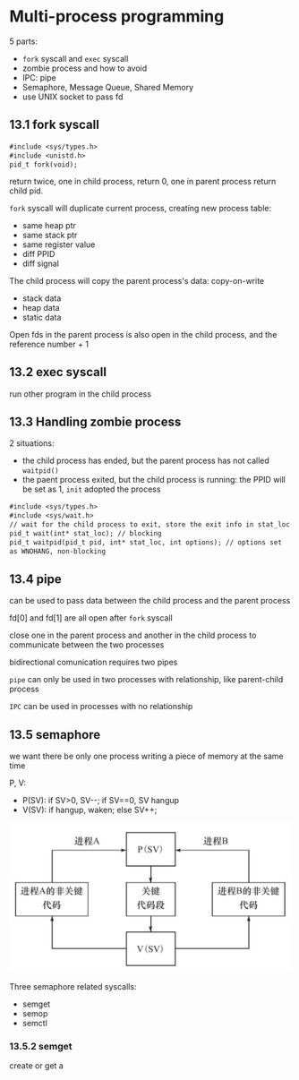 # Multi-process programming

5 parts:
- `fork` syscall and `exec` syscall
- zombie process and how to avoid
- IPC: pipe
- Semaphore, Message Queue, Shared Memory
- use UNIX socket to pass fd

## 13.1 fork syscall

```
#include <sys/types.h>
#include <unistd.h>
pid_t fork(void);
```

return twice, one in child process, return 0, one in parent process return child pid.

`fork` syscall will duplicate current process, creating new process table:
- same heap ptr
- same stack ptr
- same register value
- diff PPID
- diff signal

The child process will copy the parent process's data: copy-on-write
- stack data
- heap data
- static data

Open fds in the parent process is also open in the child process, and the reference number + 1

## 13.2 exec syscall

run other program in the child process

## 13.3 Handling zombie process

2 situations:
- the child process has ended, but the parent process has not called `waitpid()`
- the paent process exited, but the child process is running: the PPID will be set as 1, `init` adopted the process

```
#include <sys/types.h>
#include <sys/wait.h>
// wait for the child process to exit, store the exit info in stat_loc
pid_t wait(int* stat_loc); // blocking
pid_t waitpid(pid_t pid, int* stat_loc, int options); // options set as WNOHANG, non-blocking
```

## 13.4 pipe

can be used to pass data between the child process and the parent process

fd[0] and fd[1] are all open after `fork` syscall

close one in the parent process and another in the child process to communicate between the two processes

bidirectional comunication requires two pipes

`pipe` can only be used in two processes with relationship, like parent-child process

`IPC` can be used in processes with no relationship

## 13.5 semaphore

we want there be only one process writing a piece of memory at the same time

P, V:
- P(SV): if SV>0, SV--; if SV==0, SV hangup
- V(SV): if hangup, waken; else SV++;

<img src="./pics/semaphore.png">


Three semaphore related syscalls:
- semget
- semop
- semctl

### 13.5.2 semget

create or get a 

